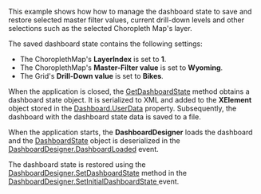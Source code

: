 This example shows how how to manage the dashboard state to save and restore selected master filter values, current drill-down levels and other selections such as the selected Choropleth Map's layer.

The saved dashboard state contains the following settings:

- The ChoroplethMap's **LayerIndex** is set to **1**.
- The ChoroplethMap's **Master-Filter value** is set to **Wyoming**.
- The Grid's **Drill-Down value** is set to **Bikes**.

When the application is closed, the [GetDashboardState](https://docs.devexpress.com/Dashboard/DevExpress.DashboardWin.DashboardDesigner.GetDashboardState) method obtains a dashboard state object. It is serialized to XML and added to the **XElement** object stored in the [Dashboard.UserData](https://docs.devexpress.com/Dashboard/DevExpress.DashboardCommon.Dashboard.UserData) property. Subsequently, the dashboard with the dashboard state data is saved to a file.

When the application starts, the **DashboardDesigner** loads the dashboard and the [DashboardState](https://docs.devexpress.com/Dashboard/DevExpress.DashboardCommon.DashboardState) object is deserialized in the [DashboardDesigner.DashboardLoaded](https://docs.devexpress.com/Dashboard/DevExpress.DashboardWin.DashboardDesigner.DashboardLoaded) event.

The dashboard state is restored using the [DashboardDesigner.SetDashboardState](https://docs.devexpress.com/Dashboard/DevExpress.DashboardWin.DashboardDesigner.SetDashboardState(DevExpress.DashboardCommon.DashboardState)) method in the [DashboardDesigner.SetInitialDashboardState ](https://docs.devexpress.com/Dashboard/DevExpress.DashboardWin.DashboardDesigner.SetInitialDashboardState) event.